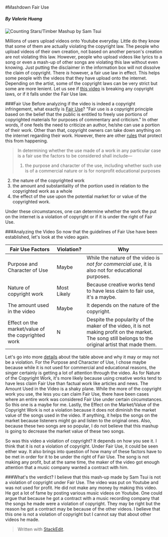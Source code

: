 #Mashdown Fair Use
##### _By Valerie Huang_

![Counting Stars/Timber Mashup by Sam Tsui](https://i.ytimg.com/vi/OJ380x7qnvE/maxresdefault.jpg)  

Millions of users upload videos onto Youtube everyday.  Little do they know that some of them are actually violating the copyright law.  The people who upload videos of their own creation, not based on another person's creation are not violating this law.  However, people who upload videos like lyrics to a song or even a mash-up of other songs are violating this law without even knowing.  Just putting the disclaimer in the information box will not dissolve the claim of copyright.  There _is_ however, a fair use law in effect.  This helps some people with the videos that they have upload onto the internet.  Depending on the artist, some of the copyright laws can be very strict but some are more lenient.  Let us see if [this video](https://www.youtube.com/watch?v=OJ380x7qnvE) is breaking any copyright laws, or if it falls under the Fair Use law.  

###Fair Use
Before analyzing if the video is indeed a copyright infringement, what exactly is  [Fair Use](http://fairuse.stanford.edu/overview/fair-use/)?  "Fair use is a copyright principle based on the belief that the public is entitled to freely use portions of copyrighted materials for purposes of commentary and criticism."  In other words, if one feels the need to criticize an author, he/she can use a portion of their work.  Other than that, copyright owners can take down anything on the internet regarding their work.  However, there are other [rules](https://www.law.cornell.edu/uscode/text/17/107) that protect this from happening.

> In determining whether the use made of a work in any particular case is a fair use the factors to be considered shall include—  
> 
> 1. the purpose and character of the use, including whether such use is of a commercial nature or is for nonprofit educational purposes
2. the nature of the copyrighted work
3. the amount and substantiality of the portion used in relation to the copyrighted work as a whole
4. the effect of the use upon the potential market for or value of the copyrighted work.    

Under these circumstances, one can determine whether the work the put on the internet is a violation of copyright or if it is under the right of Fair Use.

###Analyzing the Video
So now that the guidelines of Fair Use have been established, let's look at the video again.  

|Fair Use Factors|Violation?|Why|
|--------|---------|-------|
|Purpose and Character of Use|Maybe|While the nature of the video is _not for commercial use_, it is also not for educational purposes.
|Nature of copyright work|Most Likely|Because creative works tend to have less claim to fair use, it's a maybe.|
|The amount used in the video|Maybe|It depends on the nature of the copyright.|
|Effect on the market/value of the copyrighted work|N|Despite the popularity of the maker of the video, it is not making profit on the market.  The song still belongs to the original artist that made them.|

Let's go into more [details](http://www.copyright.gov/fair-use/more-info.html) about the table above and why it may or may not be a violation.  For the Purpose and Character of Use, I chose maybe because while it is not used for commercial and educational reasons, the singer certainly is getting a lot of attention through the video.  As for Nature of the Copyright Work, it's more likely because using creative works tend to have  less claim Fair Use than factual work like articles and news.  The Amount Used in the Video is a shaky plane.  While the more of the copyright work you use, the less you can claim Fair Use, there have been cases where an entire work was considered Fair Use under certain circumstances.  So this one is a maybe for me.  Lastly, the Effect on the Market/Value of the Copyright Work is not a violation because it does not diminish the market value of the songs used in the video.  If anything, it helps the songs on the market because listeners might go and listen to the original ones.  Also, because these two songs are so popular, I do not believe that this mashup is going to decrease the market value of these two songs.  

So was this video a violation of copyright?  It depends on how you see it.  I think that it is not a violation of copyright.  Under Fair Use,  it could be seen either way.  It also brings into question of how many of these factors have to be met in order for it to be under the right of Fair Use.  The song is not making any profit, but at the same time, the maker of the video got enough attention that a music company wanted a contract with him.  

###What's the verdict?
I believe that this mash-up made by Sam Tsui is not a violation of copyright under Fair Use.  The video was put on Youtube and was not used for profit.  He did not make any money by making this video.  He got a lot of fame by posting various music videos on Youtube.  One could argue that because he got a contract with a music recording company that the songs he made were a violation of copyright.  They may be right but the reason he got a contract may be because of the other videos.  I believe that this one is not a violation of copyright but I cannot say that about other videos he made.


> Written with [StackEdit](https://stackedit.io/).